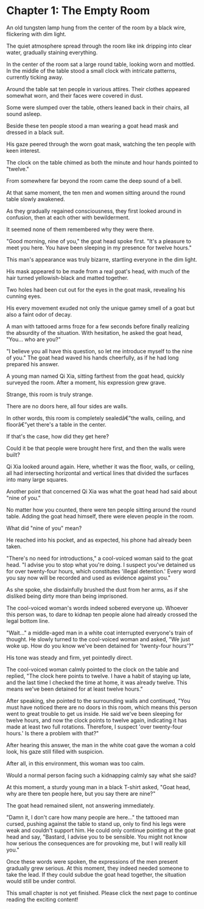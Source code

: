 ﻿# Chapter 1: The Empty Room

An old tungsten lamp hung from the center of the room by a black wire, flickering with dim light.

The quiet atmosphere spread through the room like ink dripping into clear water, gradually staining everything.

In the center of the room sat a large round table, looking worn and mottled. In the middle of the table stood a small clock with intricate patterns, currently ticking away.

Around the table sat ten people in various attires. Their clothes appeared somewhat worn, and their faces were covered in dust.

Some were slumped over the table, others leaned back in their chairs, all sound asleep.

Beside these ten people stood a man wearing a goat head mask and dressed in a black suit.

His gaze peered through the worn goat mask, watching the ten people with keen interest.

The clock on the table chimed as both the minute and hour hands pointed to "twelve."

From somewhere far beyond the room came the deep sound of a bell.

At that same moment, the ten men and women sitting around the round table slowly awakened.

As they gradually regained consciousness, they first looked around in confusion, then at each other with bewilderment.

It seemed none of them remembered why they were there.

"Good morning, nine of you," the goat head spoke first. "It's a pleasure to meet you here. You have been sleeping in my presence for twelve hours."

This man's appearance was truly bizarre, startling everyone in the dim light.

His mask appeared to be made from a real goat's head, with much of the hair turned yellowish-black and matted together.

Two holes had been cut out for the eyes in the goat mask, revealing his cunning eyes.

His every movement exuded not only the unique gamey smell of a goat but also a faint odor of decay.

A man with tattooed arms froze for a few seconds before finally realizing the absurdity of the situation. With hesitation, he asked the goat head, "You... who are you?"

"I believe you all have this question, so let me introduce myself to the nine of you." The goat head waved his hands cheerfully, as if he had long prepared his answer.

A young man named Qi Xia, sitting farthest from the goat head, quickly surveyed the room. After a moment, his expression grew grave.

Strange, this room is truly strange.

There are no doors here, all four sides are walls.

In other words, this room is completely sealedâ€”the walls, ceiling, and floorâ€”yet there's a table in the center.

If that's the case, how did they get here?

Could it be that people were brought here first, and then the walls were built?

Qi Xia looked around again. Here, whether it was the floor, walls, or ceiling, all had intersecting horizontal and vertical lines that divided the surfaces into many large squares.

Another point that concerned Qi Xia was what the goat head had said about "nine of you."

No matter how you counted, there were ten people sitting around the round table. Adding the goat head himself, there were eleven people in the room.

What did "nine of you" mean?

He reached into his pocket, and as expected, his phone had already been taken.

"There's no need for introductions," a cool-voiced woman said to the goat head. "I advise you to stop what you're doing. I suspect you've detained us for over twenty-four hours, which constitutes 'illegal detention.' Every word you say now will be recorded and used as evidence against you."

As she spoke, she disdainfully brushed the dust from her arms, as if she disliked being dirty more than being imprisoned.

The cool-voiced woman's words indeed sobered everyone up. Whoever this person was, to dare to kidnap ten people alone had already crossed the legal bottom line.

"Wait..." a middle-aged man in a white coat interrupted everyone's train of thought. He slowly turned to the cool-voiced woman and asked, "We just woke up. How do you know we've been detained for 'twenty-four hours'?"

His tone was steady and firm, yet pointedly direct.

The cool-voiced woman calmly pointed to the clock on the table and replied, "The clock here points to twelve. I have a habit of staying up late, and the last time I checked the time at home, it was already twelve. This means we've been detained for at least twelve hours."

After speaking, she pointed to the surrounding walls and continued, "You must have noticed there are no doors in this room, which means this person went to great trouble to get us inside. He said we've been sleeping for twelve hours, and now the clock points to twelve again, indicating it has made at least two full rotations. Therefore, I suspect 'over twenty-four hours.' Is there a problem with that?"

After hearing this answer, the man in the white coat gave the woman a cold look, his gaze still filled with suspicion.

After all, in this environment, this woman was too calm.

Would a normal person facing such a kidnapping calmly say what she said?

At this moment, a sturdy young man in a black T-shirt asked, "Goat head, why are there ten people here, but you say there are nine?"

The goat head remained silent, not answering immediately.

"Damn it, I don't care how many people are here..." the tattooed man cursed, pushing against the table to stand up, only to find his legs were weak and couldn't support him. He could only continue pointing at the goat head and say, "Bastard, I advise you to be sensible. You might not know how serious the consequences are for provoking me, but I will really kill you."

Once these words were spoken, the expressions of the men present gradually grew serious. At this moment, they indeed needed someone to take the lead. If they could subdue the goat head together, the situation would still be under control.

This small chapter is not yet finished. Please click the next page to continue reading the exciting content!
